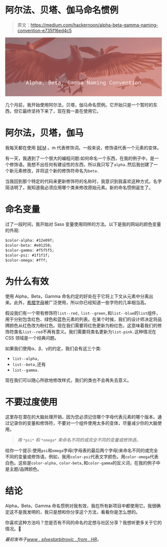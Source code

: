 # 阿尔法、贝塔、伽马命名惯例

> 原文：<https://medium.com/hackernoon/alpha-beta-gamma-naming-convention-e735f16ed4c5>

![](img/66a936f5a5b0692316a8dfaa77269ad6.png)

几个月前，我开始使用阿尔法，贝塔，伽马命名惯例。它开始只是一个暂时的东西，但它最终坚持下来了，现在我一直在使用它。

# 阿尔法，贝塔，伽马

我每天都在使用 [BEM](http://getbem.com/) 。m 代表修饰词。一般来说，修饰语代表一个元素的变体。

有一天，我遇到了一个很大的编程问题:如何命名一个东西，在我的例子中，是一个修饰语。我想不出任何有建设性的东西，所以我只写了`alpha.`然后我创建了一个新元素修改，并将这个新的修饰符命名为`beta.`

当我回到那个特定的代码来更新修饰符的名称时，我意识到我喜欢这种方式。名字简洁明了，我知道我必须应用哪个类来修改原始元素。新的命名惯例诞生了。

# 命名变量

过了一段时间，我开始对 Sass 变量使用同样的方法。以下是我的网站的颜色变量的外观:

```
$color-alpha: #12e09f;
$color-beta: #e01258;
$color-gamma: #f5f5f5;
$color-psi: #1f1f1f;
$color-omega: #fff;
```

# 为什么有效

使用 Alpha，Beta，Gamma 命名约定的好处在于它将上下文从元素中分离出来。此外，[希腊字母](https://en.wikipedia.org/wiki/Greek_alphabet)被广泛使用，所以你已经知道一些字符的几率相当高。

假设我们有一个带有修饰符`list--red,` `list--green,`和`list--blue`的`list`组件，用于分别包含红色、绿色和蓝色元素的列表。在某个时候，我们的设计师决定将品牌颜色从红色改为粉红色。现在我们需要将红色更新为粉红色，这意味着我们的修饰符类名`list--red`不再有意义。我们需要将类名更新为`list-pink.`这种情况在 CSS 领域是一个经典问题。

如果我们使用α、β、γ的约定，我们会有这三个类:

*   `list--alpha,`
*   `list--beta,`还有
*   `list--gamma.`

现在我们可以随心所欲地修改样式，我们的类也不会再失去意义。

# 不要过度使用

这里存在潜在的大脑处理开销，因为您必须记住哪个字母代表元素的哪个版本。通过记录你的变量和修饰符，不要对一个组件使用太多的变体，尽量减少你的大脑使用。

> *用* `*psi*` *和* `*omega*` *来命名不同的或完全不同的变量或修饰语。*

给你一个提示:使用`psi`和`omega`字母(字母表的最后两个字母)来命名不同的或完全不同的变量或修饰语。例如，我用`color-psi`代表文字颜色，用`color-omega`代表白色。这些是`color-alpha,` `color-beta,`和`color-gamma`的反义词，在我的例子中是主题/品牌颜色。

# 结论

Alpha，Beta，Gamma 命名惯例对我有效，我在所有新项目中都使用它。我很确定这不是我发明的，我只是想和你分享这个方法，看看你是怎么想的。

你喜欢这种方法吗？您是否有不同的命名约定想与社区分享？我想听更多关于它的情况。💬

*最初发布于*[*www . silvestarbitrovic . from . HR*](https://www.silvestarbistrovic.from.hr/articles/alpha-beta-gamma-naming-convention/)*。*